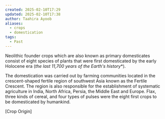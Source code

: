 ```yaml
---
created: 2025-02-10T17:29
updated: 2025-02-10T17:38
author: Taahira Ayoob
aliases:
  - crops
  - domestication
tags:
  - Past
---
```

Neolithic founder crops which are also known as primary domesticates consist of eight species of plants that were first domesticated by the early Holocene era (**the last 11,700 years* of the Earth's history**).

The domestication was carried out by farming communities located in the crescent-shaped fertile region of southwest Asia known as the Fertile Crescent. The region is also responsible for the establishment of systematic agriculture in India, North Africa, Persia, the Middle East and Europe. Flax, three kinds of cereal, and four types of pulses were the eight first crops to be domesticated by humankind.

[Crop Origin]